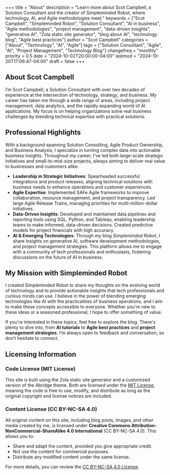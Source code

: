 +++
title = "About"
description = "Learn more about Scot Campbell, a Solution Consultant and the creator of Simpleminded Robot, where technology, AI, and Agile methodologies meet."
keywords = ["Scot Campbell", "Simpleminded Robot", "Solution Consultant", "AI in business", "Agile methodologies", "project management", "data-driven insights", "generative AI", "Zola static site generator", "blog about AI", "technology blog", "Agile best practices"]
author = "Scot Campbell"
categories = ["About", "Technology", "AI", "Agile"]
tags = ["Solution Consultant", "Agile", "AI", "Project Management", "Technology Blog"]
changefreq = "monthly"
priority = 0.5
date = "2024-10-02T20:00:00-04:00"
lastmod = "2024-10-20T17:06:47-04:00"
draft = false
+++

## About Scot Campbell

I’m Scot Campbell, a Solution Consultant with over two decades of experience at the intersection of technology, strategy, and business. My career has taken me through a wide range of areas, including project management, data analytics, and the rapidly expanding world of AI applications. My focus is on helping organizations solve real business challenges by blending technical expertise with practical solutions.

## Professional Highlights

With a background spanning Solution Consulting, Agile Product Ownership, and Business Analysis, I specialize in turning complex data into actionable business insights. Throughout my career, I’ve led both large-scale strategic initiatives and small-to-mid-size projects, always aiming to deliver real value to businesses and customers alike.

- **Leadership in Strategic Initiatives**: Spearheaded successful integrations and product releases, aligning technical solutions with business needs to enhance operations and customer experiences.
- **Agile Expertise**: Implemented SAFe Agile frameworks to improve collaboration, resource management, and project transparency. Led large Agile Release Trains, managing priorities for multi-million-dollar initiatives.
- **Data-Driven Insights**: Developed and maintained data pipelines and reporting tools using SQL, Python, and Tableau, enabling leadership teams to make informed, data-driven decisions. Created predictive models for project financials with high accuracy.
- **AI & Emerging Technologies**: Through my blog *Simpleminded Robot*, I share insights on generative AI, software development methodologies, and project management strategies. This platform allows me to engage with a community of tech professionals and enthusiasts, fostering discussions on the future of AI in business.

## My Mission with Simpleminded Robot

I created Simpleminded Robot to share my thoughts on the evolving world of technology and to provide actionable insights that tech professionals and curious minds can use. I believe in the power of blending emerging technologies like AI with the practicalities of business operations, and I aim to make these concepts accessible to everyone. Whether you're new to these ideas or a seasoned professional, I hope to offer something of value.

If you're interested in these topics, feel free to explore the blog. There's plenty to dive into, from **AI tutorials** to **Agile best practices** and **project management strategies**. I’m always open to feedback and conversation, so don’t hesitate to connect.

## Licensing Information

### Code License (MIT License)

This site is built using the Zola static site generator and a customized version of the Abridge theme. Both are licensed under the [MIT License](LICENSE), meaning the code is free to use, modify, and distribute as long as the original copyright and license notices are included.

### Content License (CC BY-NC-SA 4.0)

All original content on this site, including blog posts, images, and other media created by me, is licensed under **Creative Commons Attribution-NonCommercial-ShareAlike 4.0 International** (CC BY-NC-SA 4.0). This allows you to:
- Share and adapt the content, provided you give appropriate credit.
- Not use the content for commercial purposes.
- Distribute any modified content under the same license.

For more details, you can review the [CC BY-NC-SA 4.0 License](https://creativecommons.org/licenses/by-nc-sa/4.0/).
